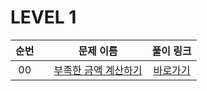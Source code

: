 # LEVEL 1

|순번||문제 이름|풀이 링크|
|:--:|:--:|:--:|:--:|
| 00 ||[부족한 금액 계산하기](https://school.programmers.co.kr/learn/courses/30/lessons/82612)|[바로가기](./solution/82612.js)|
